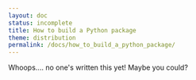 ```yaml
---
layout: doc
status: incomplete
title: How to build a Python package
theme: distribution
permalink: /docs/how_to_build_a_python_package/
---
```


Whoops.... no one's written this yet! Maybe you could?
